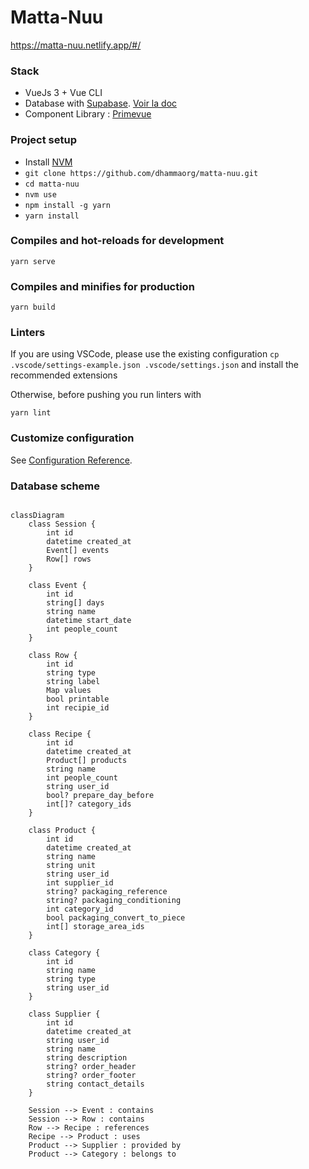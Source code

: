 # Matta-Nuu

https://matta-nuu.netlify.app/#/

### Stack

- VueJs 3 + Vue CLI
- Database with [Supabase](https://supabase.com/). [Voir la doc](https://supabase.com/docs/reference/javascript/select)
- Component Library : [Primevue](https://primevue.org/)

### Project setup

- Install [NVM](https://github.com/nvm-sh/nvm)
- `git clone https://github.com/dhammaorg/matta-nuu.git`
- `cd matta-nuu`
- `nvm use`
- `npm install -g yarn`
- `yarn install`

### Compiles and hot-reloads for development

```
yarn serve
```

### Compiles and minifies for production

```
yarn build
```

### Linters

If you are using VSCode, please use the existing configuration
`cp .vscode/settings-example.json .vscode/settings.json` and install the recommended extensions

Otherwise, before pushing you run linters with

```
yarn lint
```

### Customize configuration

See [Configuration Reference](https://cli.vuejs.org/config/).

### Database scheme

```mermaid

classDiagram
    class Session {
        int id
        datetime created_at
        Event[] events
        Row[] rows
    }

    class Event {
        int id
        string[] days
        string name
        datetime start_date
        int people_count
    }

    class Row {
        int id
        string type
        string label
        Map values
        bool printable
        int recipie_id
    }

    class Recipe {
        int id
        datetime created_at
        Product[] products
        string name
        int people_count
        string user_id
        bool? prepare_day_before
        int[]? category_ids
    }

    class Product {
        int id
        datetime created_at
        string name
        string unit
        string user_id
        int supplier_id
        string? packaging_reference
        string? packaging_conditioning
        int category_id
        bool packaging_convert_to_piece
        int[] storage_area_ids
    }

    class Category {
        int id
        string name
        string type
        string user_id
    }

    class Supplier {
        int id
        datetime created_at
        string user_id
        string name
        string description
        string? order_header
        string? order_footer
        string contact_details
    }

    Session --> Event : contains
    Session --> Row : contains
    Row --> Recipe : references
    Recipe --> Product : uses
    Product --> Supplier : provided by
    Product --> Category : belongs to

```
